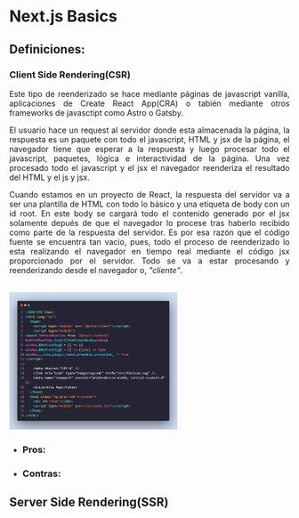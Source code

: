 # Next.js Basics
## Definiciones:
### Client Side Rendering(CSR)
<div style="text-align: justify">

Este tipo de reenderizado se hace mediante páginas de javascript vanilla, aplicaciones de Create React App(CRA) o tabién mediante otros frameworks de javasctipt como Astro o Gatsby.

El usuario hace un request al servidor donde esta almacenada la página, la respuesta es un paquete con todo el javascript, HTML y jsx de la página, el navegador tiene que esperar a la respuesta y luego procesar todo el javascript, paquetes, lógica e interactividad de la página. Una vez procesado todo el javascript y el jsx el navegador reenderiza el resultado del HTML y el js y jsx.

Cuando estamos en un proyecto de React, la respuesta del servidor va a ser una plantilla de HTML con todo lo básico y una etiqueta de body con un id root. En este body se cargará todo el contenido generado por el jsx solamente depués de que el navegador lo procese tras haberlo recibido como parte de la respuesta del servidor. Es por esa razón que el código fuente se encuentra tan vacio, pues, todo el proceso de reenderizado lo esta realizando el navegador en tiempo real mediante el código jsx proporcionado por el servidor. Todo se va a estar procesando y reenderizando desde el navegador o, *"cliente"*.

<br/>
<img src="./assets/CSR_React_Source_Code.png" alt="Source Code of a React CSR Page" style="width: 60%"/>

<br/>

* ### Pros:
* ### Contras:

</div>

## Server Side Rendering(SSR)